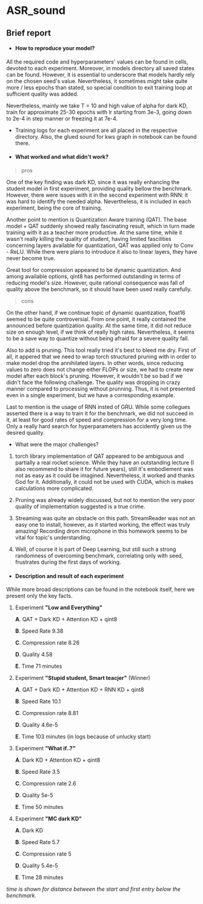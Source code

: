 # ASR_sound

## Brief report  

* #### How to reproduce your model?

All the required code and hyperparameters' values can be found in cells, devoted to each experiment. Moreover, in models directory all saved states can be found. However, it is essential to underscore that models hardly rely on the chosen seed's value. Nevertheless, it sometimes might take quite more / less epochs than stated, so special condition to exit training loop at sufficient quality was added.

Nevertheless, mainly we take T = 10 and high value of alpha for dark KD, train for approximate 25-30 epochs with lr starting from 3e-3, going down to 2e-4 in step manner or freezing it at 7e-4. 

* Training logs for each experiment are all placed in the respective directory. Also, the glued sound for kws graph in notebook can be found there.

* #### What worked and what didn't work?

>  pros

One of the key finding was dark KD, since it was really enhancing the student model in first experiment, providing quality bellow the benchmark. However, there were issues with it in the second experiment with RNN: it was hard to identify the needed alpha. Nevertheless, it is included in each experiment, being the core of training. 

 Another point to mention is Quantization Aware training (QAT). The base model + QAT suddenly showed really fascinating result, which in turn made training with it as a teacher more productive. At the same time, while it wasn't really killing the quality of student, having limited fascilities concerning layers available for quantization, QAT was applied only to Conv - ReLU. While there were plans to introduce it also to linear layers, they have never become true.

 Great tool for compression appeared to be dynamic quantization. And among available options, qint8 has performed outstanding in terms of reducing model's size. However, quite rational consequence was fall of quality above the benchmark, so it should have been used really carefully.

> cons

On the other hand, if we continue topic of dynamic quantization, float16 seemed to be quite controversial. From one point, it really contained the announced before quantization quality. At the same time, it did not reduce size on enough level, if we think of really high rates. Nevertheless, it seems to be a save way to quantize without being afraid for a severe quality fall.

Also to add is pruning. This tool really tried it's best to bleed me dry. First of all, it appered that we need to wrap torch structured pruning with in order to make model drop the annihilated layers. In other words, since reducing values to zero does not change either FLOPs or size, we had to create new model after each block's pruning. However, it wouldn't be so bad if we didn't face the following challenge. The quality was dropping in crazy manner compared to processing without prunning. Thus, it is not presented even in a single experiment, but we have a corresponding example.

Last to mention is the usage of RNN insted of GRU. While some collegues asserted there is a way to train it for the benchmark, we did not succeed in it, at least for good rates of speed and compression for a very long time. Only a really hard search for hyperparameters has accidently given us the desired quality.

* What were the major challenges?

1. torch library implementation of QAT appeared to be ambiguous and partially a real rocket science. While they have an outstanding lecture (I also recommend to share it for future years), still it's embodiement was not as easy as it could be imagined. Nevertheless, it worked and thanks God for it. Additionally, it could not be used with CUDA, which is makes calculations more complicated.

2. Pruning was already widely discussed, but not to mention the very poor quality of implementation suggested is a true crime.

3. Streaming was quite an obstacle on this path. StreamReader was not an easy one to install, however, as it started working, the effect was truly amazing! Recording drom microphone in this homework seems to be vital for topic's understanding.

4. Well, of course it is part of Deep Learning, but still such a strong randomness of overcoming benchmark, correlating only with seed, frustrates during the first days of working.

* #### Description and result of each experiment

While more broad descriptions can be found in the notebook itself, here we present only the key facts.

1. Experiment **"Low and Everything"**
    
    **A**. QAT + Dark KD + Attention KD + qint8
    
    **B**. Speed Rate 9.38
    
    **C**. Compression rate 8.26
    
    **D**. Quality 4.58
    
    **E**. Time 71 minutes
  
2. Experiment **"Stupid student, Smart teacjer"** (Winner)
    
    **A**. QAT + Dark KD + Attention KD + RNN KD + qint8
    
    **B**. Speed Rate 10.1
    
    **C**. Compression rate 8.81
    
    **D**. Quality 4.6e-5
    
    **E**. Time 103 minutes (in logs because of unlucky start)

3. Experiment **"What if..?"**
    
    **A**. Dark KD + Attention KD + qint8
    
    **B**. Speed Rate 3.5
    
    **C**. Compression rate 2.6
    
    **D**. Quality 5e-5
    
    **E**. Time 50 minutes
    
4. Experiment **"MC dark KD"**
    
    **A**. Dark KD 
    
    **B**. Speed Rate 5.7
    
    **C**. Compression rate 5
    
    **D**. Quality 5.4e-5
    
    **E**. Time 28 minutes

*time is shown for distance between the start and first entry below the benchmark.*
